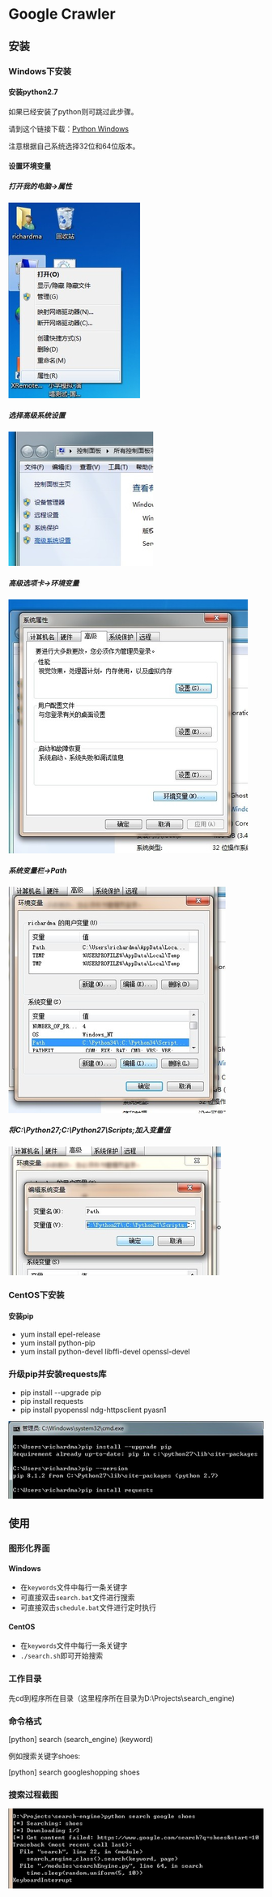 # Google Crawler

## 安装

### Windows下安装

#### 安装python2.7

如果已经安装了python则可跳过此步骤。

请到这个链接下载：[Python Windows](https://www.python.org/downloads/release/python-2711/)

注意根据自己系统选择32位和64位版本。

#### 设置环境变量

##### 打开我的电脑->属性

![打开我的电脑->属性](./images/1.jpg)

##### 选择高级系统设置

![选择高级系统设置](./images/2.jpg)

##### 高级选项卡->环境变量

![高级选项卡->环境变量](./images/3.jpg)

##### 系统变量栏->Path

![系统变量栏->Path](./images/4.jpg)

##### 将C:\Python27\;C:\Python27\Scripts;加入变量值

![将C:\Python27\;C:\Python27\Scripts;加入变量值](./images/5.jpg)

### CentOS下安装

#### 安装pip

* yum install epel-release
* yum install python-pip
* yum install python-devel libffi-devel openssl-devel

### 升级pip并安装requests库

* pip install --upgrade pip
* pip install requests
* pip install pyopenssl ndg-httpsclient pyasn1

![升级pip并安装requests库](./images/pip.jpg)

## 使用

### 图形化界面

#### Windows

* 在`keywords`文件中每行一条关键字
* 可直接双击`search.bat`文件进行搜索
* 可直接双击`schedule.bat`文件进行定时执行

#### CentOS

* 在`keywords`文件中每行一条关键字
* `./search.sh`即可开始搜索

### 工作目录

先cd到程序所在目录（这里程序所在目录为D:\Projects\search_engine\)

### 命令格式

[python] search (search_engine) (keyword)

例如搜索关键字shoes:

[python] search googleshopping shoes

### 搜索过程截图

![搜索过程截图](./images/search.jpg)
